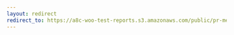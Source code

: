 ```yaml
---
layout: redirect
redirect_to: https://a8c-woo-test-reports.s3.amazonaws.com/public/pr-merge/43057/api/index.html
---
```

